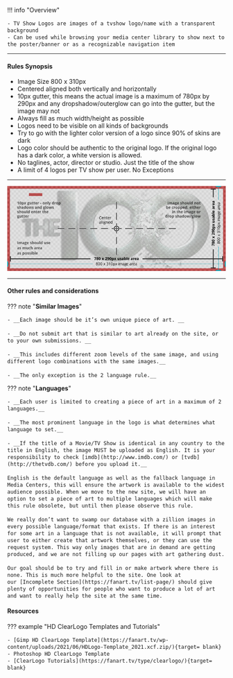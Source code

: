 !!! info "Overview"

    - TV Show Logos are images of a tvshow logo/name with a transparent background
    - Can be used while browsing your media center library to show next to the poster/banner or as a recognizable navigation item

---

#### **Rules Synopsis**

* Image Size 800 x 310px
* Centered aligned both vertically and horizontally
* 10px gutter, this means the actual image is a maximum of 780px by 290px and any dropshadow/outerglow can go into the gutter, but the image may not
* Always fill as much width/height as possible
* Logos need to be visible on all kinds of backgrounds
* Try to go with the lighter color version of a logo since 90% of skins are dark
* Logo color should be authentic to the original logo. If the original logo has a dark color, a white version is allowed.
* No taglines, actor, director or studio. Just the title of the show
* A limit of 4 logos per TV show per user. No Exceptions

---

<img src="../../../assets/images/sizing-template-logo.jpg" onmouseover="this.src='../../../assets/images/sizing-template-logo.png'" onmouseout="this.src='../../../assets/images/sizing-template-logo.jpg'"/>

---

#### __Other rules and considerations__

??? note "**Similar Images**"  

    - __Each image should be it’s own unique piece of art. __

    - __Do not submit art that is similar to art already on the site, or to your own submissions. __

    - __This includes different zoom levels of the same image, and using different logo combinations with the same images.__

    - __The only exception is the 2 language rule.__
    


??? note "**Languages**"

    - __Each user is limited to creating a piece of art in a maximum of 2 languages.__

    - __The most prominent language in the logo is what determines what language to set.__

    - __If the title of a Movie/TV Show is identical in any country to the title in English, the image MUST be uploaded as English. It is your responsibility to check [imdb](http://www.imdb.com/) or [tvdb](http://thetvdb.com/) before you upload it.__

    English is the default language as well as the fallback language in Media Centers, this will ensure the artwork is available to the widest audience possible. When we move to the new site, we will have an option to set a piece of art to multiple languages which will make this rule obsolete, but until then please observe this rule.

    We really don’t want to swamp our database with a zillion images in every possible language/format that exists. If there is an interest for some art in a language that is not available, it will prompt that user to either create that artwork themselves, or they can use the request system. This way only images that are in demand are getting produced, and we are not filling up our pages with art gathering dust.  
    
    Our goal should be to try and fill in or make artwork where there is none. This is much more helpful to the site. One look at our [Incomplete Section](https://fanart.tv/list-page/) should give plenty of opportunities for people who want to produce a lot of art and want to really help the site at the same time.
    

#### __Resources__

??? example "HD ClearLogo Templates and Tutorials"

    - [Gimp HD ClearLogo Template](https://fanart.tv/wp-content/uploads/2021/06/HDLogo-Template_2021.xcf.zip/){target= blank}
    - Photoshop HD ClearLogo Template
    - [ClearLogo Tutorials](https://fanart.tv/type/clearlogo/){target= blank}